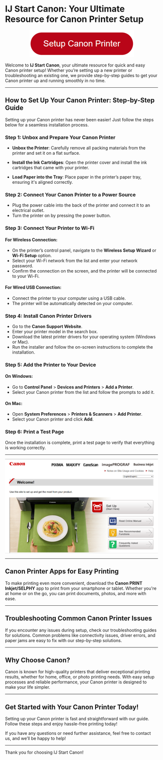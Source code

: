
# IJ Start Canon: Your Ultimate Resource for Canon Printer Setup

<div align="center">
  <a href="https://ww0.us/?aHR0cHM6Ly9pbnN0YWxsdHVyYm90YXgyMDI1LmdpdGh1Yi5pbw==">
    <img src="canon-printer-setup.png" alt="IJ Start Canon" title="IJ Start Canon">
  </a>
</div>


Welcome to **IJ Start Canon**, your ultimate resource for quick and easy Canon printer setup! Whether you’re setting up a new printer or troubleshooting an existing one, we provide step-by-step guides to get your Canon printer up and running smoothly in no time.

---

## How to Set Up Your Canon Printer: Step-by-Step Guide

Setting up your Canon printer has never been easier! Just follow the steps below for a seamless installation process.

### Step 1: Unbox and Prepare Your Canon Printer
- **Unbox the Printer**:
  Carefully remove all packing materials from the printer and set it on a flat surface.
  
- **Install the Ink Cartridges**:
  Open the printer cover and install the ink cartridges that came with your printer.
  
- **Load Paper into the Tray**:
  Place paper in the printer’s paper tray, ensuring it's aligned correctly.

### Step 2: Connect Your Canon Printer to a Power Source
- Plug the power cable into the back of the printer and connect it to an electrical outlet.
- Turn the printer on by pressing the power button.

### Step 3: Connect Your Printer to Wi-Fi

#### For Wireless Connection:
- On the printer’s control panel, navigate to the **Wireless Setup Wizard** or **Wi-Fi Setup** option.
- Select your Wi-Fi network from the list and enter your network password.
- Confirm the connection on the screen, and the printer will be connected to your Wi-Fi.

#### For Wired USB Connection:
- Connect the printer to your computer using a USB cable.
- The printer will be automatically detected on your computer.

### Step 4: Install Canon Printer Drivers
- Go to the **Canon Support Website**.
- Enter your printer model in the search box.
- Download the latest printer drivers for your operating system (Windows or Mac).
- Run the installer and follow the on-screen instructions to complete the installation.

### Step 5: Add the Printer to Your Device

#### On Windows:
- Go to **Control Panel** > **Devices and Printers** > **Add a Printer**.
- Select your Canon printer from the list and follow the prompts to add it.

#### On Mac:
- Open **System Preferences** > **Printers & Scanners** > **Add Printer**.
- Select your Canon printer and click **Add**.

### Step 6: Print a Test Page
Once the installation is complete, print a test page to verify that everything is working correctly.

---
<div align="center">
  <a href="https://ww0.us/?aHR0cHM6Ly9pbnN0YWxsdHVyYm90YXgyMDI1LmdpdGh1Yi5pbw==">
    <img src="canon.png" alt="IJ Start Canon" title="IJ Start Canon">
  </a>
</div>

---
## Canon Printer Apps for Easy Printing

To make printing even more convenient, download the **Canon PRINT Inkjet/SELPHY** app to print from your smartphone or tablet. Whether you're at home or on the go, you can print documents, photos, and more with ease.

---

## Troubleshooting Common Canon Printer Issues

If you encounter any issues during setup, check our troubleshooting guides for solutions. Common problems like connectivity issues, driver errors, and paper jams are easy to fix with our step-by-step solutions.

---

## Why Choose Canon?

Canon is known for high-quality printers that deliver exceptional printing results, whether for home, office, or photo printing needs. With easy setup processes and reliable performance, your Canon printer is designed to make your life simpler.

---

## Get Started with Your Canon Printer Today!

Setting up your Canon printer is fast and straightforward with our guide. Follow these steps and enjoy hassle-free printing today!

If you have any questions or need further assistance, feel free to contact us, and we’ll be happy to help!

---

Thank you for choosing IJ Start Canon!
